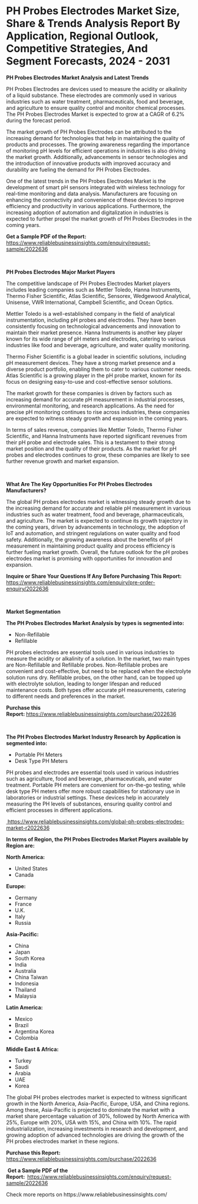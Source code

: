 <p><h1>PH Probes Electrodes Market Size, Share & Trends Analysis Report By Application, Regional Outlook, Competitive Strategies, And Segment Forecasts, 2024 - 2031</h1></p><p><strong>PH Probes Electrodes Market Analysis and Latest Trends</strong></p>
<p><p>PH Probes Electrodes are devices used to measure the acidity or alkalinity of a liquid substance. These electrodes are commonly used in various industries such as water treatment, pharmaceuticals, food and beverage, and agriculture to ensure quality control and monitor chemical processes. The PH Probes Electrodes Market is expected to grow at a CAGR of 6.2% during the forecast period.</p><p>The market growth of PH Probes Electrodes can be attributed to the increasing demand for technologies that help in maintaining the quality of products and processes. The growing awareness regarding the importance of monitoring pH levels for efficient operations in industries is also driving the market growth. Additionally, advancements in sensor technologies and the introduction of innovative products with improved accuracy and durability are fueling the demand for PH Probes Electrodes.</p><p>One of the latest trends in the PH Probes Electrodes Market is the development of smart pH sensors integrated with wireless technology for real-time monitoring and data analysis. Manufacturers are focusing on enhancing the connectivity and convenience of these devices to improve efficiency and productivity in various applications. Furthermore, the increasing adoption of automation and digitalization in industries is expected to further propel the market growth of PH Probes Electrodes in the coming years.</p></p>
<p><strong>Get a Sample PDF of the Report:&nbsp;</strong> <a href="https://www.reliablebusinessinsights.com/enquiry/request-sample/2022636">https://www.reliablebusinessinsights.com/enquiry/request-sample/2022636</a></p>
<p>&nbsp;</p>
<p><strong>PH Probes Electrodes Major Market Players</strong></p>
<p><p>The competitive landscape of PH Probes Electrodes Market players includes leading companies such as Mettler Toledo, Hanna Instruments, Thermo Fisher Scientific, Atlas Scientific, Sensorex, Wedgewood Analytical, Unisense, VWR International, Campbell Scientific, and Ocean Optics.</p><p>Mettler Toledo is a well-established company in the field of analytical instrumentation, including pH probes and electrodes. They have been consistently focusing on technological advancements and innovation to maintain their market presence. Hanna Instruments is another key player known for its wide range of pH meters and electrodes, catering to various industries like food and beverage, agriculture, and water quality monitoring.</p><p>Thermo Fisher Scientific is a global leader in scientific solutions, including pH measurement devices. They have a strong market presence and a diverse product portfolio, enabling them to cater to various customer needs. Atlas Scientific is a growing player in the pH probe market, known for its focus on designing easy-to-use and cost-effective sensor solutions.</p><p>The market growth for these companies is driven by factors such as increasing demand for accurate pH measurement in industrial processes, environmental monitoring, and research applications. As the need for precise pH monitoring continues to rise across industries, these companies are expected to witness steady growth and expansion in the coming years.</p><p>In terms of sales revenue, companies like Mettler Toledo, Thermo Fisher Scientific, and Hanna Instruments have reported significant revenues from their pH probe and electrode sales. This is a testament to their strong market position and the quality of their products. As the market for pH probes and electrodes continues to grow, these companies are likely to see further revenue growth and market expansion.</p></p>
<p>&nbsp;</p>
<p><strong>What Are The Key Opportunities For PH Probes Electrodes Manufacturers?</strong></p>
<p><p>The global PH probes electrodes market is witnessing steady growth due to the increasing demand for accurate and reliable pH measurement in various industries such as water treatment, food and beverage, pharmaceuticals, and agriculture. The market is expected to continue its growth trajectory in the coming years, driven by advancements in technology, the adoption of IoT and automation, and stringent regulations on water quality and food safety. Additionally, the growing awareness about the benefits of pH measurement in maintaining product quality and process efficiency is further fueling market growth. Overall, the future outlook for the pH probes electrodes market is promising with opportunities for innovation and expansion.</p></p>
<p><strong>Inquire or Share Your Questions If Any Before Purchasing This Report:</strong> <a href="https://www.reliablebusinessinsights.com/enquiry/pre-order-enquiry/2022636">https://www.reliablebusinessinsights.com/enquiry/pre-order-enquiry/2022636</a></p>
<p>&nbsp;</p>
<p><strong>Market Segmentation</strong></p>
<p><strong>The PH Probes Electrodes Market Analysis by types is segmented into:</strong></p>
<p><ul><li>Non-Refillable</li><li>Refillable</li></ul></p>
<p><p>PH probes electrodes are essential tools used in various industries to measure the acidity or alkalinity of a solution. In the market, two main types are Non-Refillable and Refillable probes. Non-Refillable probes are convenient and cost-effective, but need to be replaced when the electrolyte solution runs dry. Refillable probes, on the other hand, can be topped up with electrolyte solution, leading to longer lifespan and reduced maintenance costs. Both types offer accurate pH measurements, catering to different needs and preferences in the market.</p></p>
<p><strong>Purchase this Report:&nbsp;</strong><a href="https://www.reliablebusinessinsights.com/purchase/2022636">https://www.reliablebusinessinsights.com/purchase/2022636</a></p>
<p>&nbsp;</p>
<p><strong>The PH Probes Electrodes Market Industry Research by Application is segmented into:</strong></p>
<p><ul><li>Portable PH Meters</li><li>Desk Type PH Meters</li></ul></p>
<p><p>PH probes and electrodes are essential tools used in various industries such as agriculture, food and beverage, pharmaceuticals, and water treatment. Portable PH meters are convenient for on-the-go testing, while desk type PH meters offer more robust capabilities for stationary use in laboratories or industrial settings. These devices help in accurately measuring the PH levels of substances, ensuring quality control and efficient processes in different applications.</p></p>
<p><a href="https://www.reliablebusinessinsights.com/global-ph-probes-electrodes-market-r2022636">&nbsp;https://www.reliablebusinessinsights.com/global-ph-probes-electrodes-market-r2022636</a></p>
<p><strong>In terms of Region, the PH Probes Electrodes Market Players available by Region are:</strong></p>
<p>
    <p> <strong> North America: </strong>
        <ul>
            <li>United States</li>
            <li>Canada</li>
        </ul>
        </p> 
    <p> <strong> Europe: </strong>
        <ul>
            <li>Germany</li>
            <li>France</li>
            <li>U.K.</li>
            <li>Italy</li>
            <li>Russia</li>
        </ul>
        </p> 
    <p> <strong> Asia-Pacific: </strong>
        <ul>
            <li>China</li>
            <li>Japan</li>
            <li>South Korea</li>
            <li>India</li>
            <li>Australia</li>
            <li>China Taiwan</li>
            <li>Indonesia</li>
            <li>Thailand</li>
            <li>Malaysia</li>
        </ul>
        </p> 
    <p> <strong> Latin America: </strong>
        <ul>
            <li>Mexico</li>
            <li>Brazil</li>
            <li>Argentina Korea</li>
            <li>Colombia</li>
        </ul>
        </p> 
    <p> <strong> Middle East & Africa: </strong>
        <ul>
            <li>Turkey</li>
            <li>Saudi</li>
            <li>Arabia</li>
            <li>UAE</li>
            <li>Korea</li>
        </ul>
    </p>
    </p>
<p><p>The global PH probes electrodes market is expected to witness significant growth in the North America, Asia-Pacific, Europe, USA, and China regions. Among these, Asia-Pacific is projected to dominate the market with a market share percentage valuation of 30%, followed by North America with 25%, Europe with 20%, USA with 15%, and China with 10%. The rapid industrialization, increasing investments in research and development, and growing adoption of advanced technologies are driving the growth of the PH probes electrodes market in these regions.</p></p>
<p><strong>Purchase this Report: </strong><a href="https://www.reliablebusinessinsights.com/purchase/2022636">https://www.reliablebusinessinsights.com/purchase/2022636</a></p>
<p>&nbsp;<strong>Get a Sample PDF of the Report:&nbsp;&nbsp;</strong><a href="https://www.reliablebusinessinsights.com/enquiry/request-sample/2022636">https://www.reliablebusinessinsights.com/enquiry/request-sample/2022636</a></p>
<p><strong></strong></p>
<p>Check more reports on https://www.reliablebusinessinsights.com/</p>